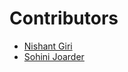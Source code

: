 # Contributors

- [Nishant Giri](https://github.com/nishant-giri "View Profile")
- [Sohini Joarder](https://github.com/SohinijRover "View Profile")